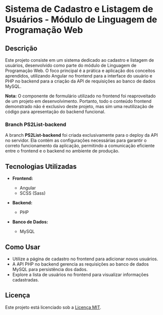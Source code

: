 # Sistema de Cadastro e Listagem de Usuários - Módulo de Linguagem de Programação Web

## Descrição

Este projeto consiste em um sistema dedicado ao cadastro e listagem de usuários, desenvolvido como parte do módulo de Linguagem de Programação Web. O foco principal é a prática e aplicação dos conceitos aprendidos, utilizando Angular no frontend para a interface do usuário e PHP no backend para a criação da API de requisições ao banco de dados MySQL.

**Nota:** O componente de formulário utilizado no frontend foi reaproveitado de um projeto em desenvolvimento. Portanto, todo o conteúdo frontend demonstrado não é exclusivo deste projeto, mas sim uma reutilização de código para apresentação do backend funcional.

### Branch PS2List-backend

A branch **PS2List-backend** foi criada exclusivamente para o deploy da API no servidor. Ela contém as configurações necessárias para garantir o correto funcionamento da aplicação, permitindo a comunicação eficiente entre o frontend e o backend no ambiente de produção.

## Tecnologias Utilizadas

- **Frontend:**
  - Angular
  - SCSS (Sass)
  
- **Backend:**
  - PHP
  
- **Banco de Dados:**
  - MySQL

## Como Usar

- Utilize a página de cadastro no frontend para adicionar novos usuários.
- A API PHP no backend gerencia as requisições ao banco de dados MySQL para persistência dos dados.
- Explore a lista de usuários no frontend para visualizar informações cadastradas.

## Licença

Este projeto está licenciado sob a [Licença MIT](https://opensource.org/licenses/MIT).
